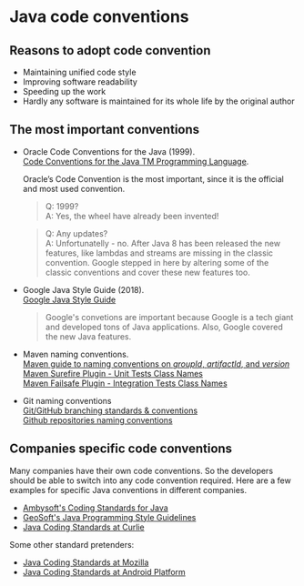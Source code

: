 # Java code conventions

## Reasons to adopt code convention 
* Maintaining unified code style
* Improving software readability
* Speeding up the work
* Hardly any software is maintained for its whole life by the original author

## The most important conventions
* Oracle Code Conventions for the Java (1999).  
  [Code Conventions for the Java TM Programming Language](https://www.oracle.com/java/technologies/javase/codeconventions-contents.html).
  
  Oracle’s Code Convention is the most important, since it is the official and
  most used convention.

  > Q: 1999?  
  A: Yes, the wheel have already been invented!  

  > Q: Any updates?  
  A: Unfortunatelly - no. After Java 8 has been released the new features, like
  lambdas and streams are missing in the classic convention. Google stepped in
  here by altering some of the classic conventions and cover these new features too.
  
* Google Java Style Guide (2018).  
  [Google Java Style Guide](https://google.github.io/styleguide/javaguide.html)   
 
  > Google's convetions are important because Google is a tech giant and developed 
  tons of Java applications. Also, Google covered the new Java features.

* Maven naming conventions.  
  [Maven guide to naming conventions on *groupId*, *artifactId*, and *version*](https://maven.apache.org/guides/mini/guide-naming-conventions.html)  
  [Maven Surefire Plugin - Unit Tests Class Names](https://maven.apache.org/surefire/maven-surefire-plugin/examples/junit-platform.html#Filtering_by_Test_Class_Names_for_Maven_Surefire)  
  [Maven Failsafe Plugin - Integration Tests Class Names](https://maven.apache.org/surefire/maven-failsafe-plugin/examples/inclusion-exclusion.html)  

* Git naming conventions  
  [Git/GitHub branching standards & conventions](https://gist.github.com/digitaljhelms/4287848)  
  [Github repositories naming conventions](https://talis.github.io/topics/names.html)  

## Companies specific code conventions
Many companies have their own code conventions. So the developers should be able to switch into any code convention required.
Here are a few examples for specific Java conventions in different companies.

* [Ambysoft's Coding Standards for Java](http://www.ambysoft.com/essays/javaCodingStandards.html)   
* [GeoSoft's Java Programming Style Guidelines](http://geosoft.no/development/javastyle.html)   
* [Java Coding Standards at Curlie](https://curlie.org/Computers/Programming/Languages/Java/Coding_Standards/)   

Some other standard pretenders:
* [Java Coding Standards at Mozilla](https://firefox-source-docs.mozilla.org/code-quality/coding-style/coding_style_java.html)  
* [Java Coding Standards at Android Platform](https://source.android.com/setup/contribute/code-style)  

